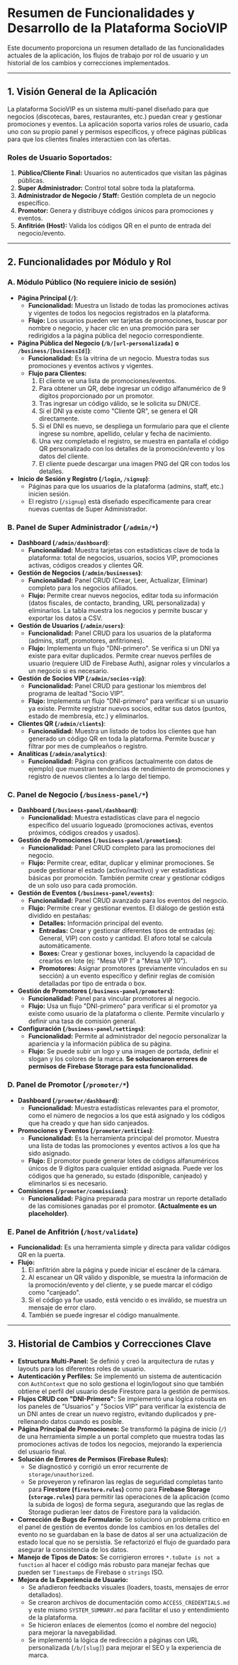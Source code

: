 # Resumen de Funcionalidades y Desarrollo de la Plataforma SocioVIP

Este documento proporciona un resumen detallado de las funcionalidades actuales de la aplicación, los flujos de trabajo por rol de usuario y un historial de los cambios y correcciones implementados.

---

## 1. Visión General de la Aplicación

La plataforma SocioVIP es un sistema multi-panel diseñado para que negocios (discotecas, bares, restaurantes, etc.) puedan crear y gestionar promociones y eventos. La aplicación soporta varios roles de usuario, cada uno con su propio panel y permisos específicos, y ofrece páginas públicas para que los clientes finales interactúen con las ofertas.

### Roles de Usuario Soportados:

1.  **Público/Cliente Final:** Usuarios no autenticados que visitan las páginas públicas.
2.  **Super Administrador:** Control total sobre toda la plataforma.
3.  **Administrador de Negocio / Staff:** Gestión completa de un negocio específico.
4.  **Promotor:** Genera y distribuye códigos únicos para promociones y eventos.
5.  **Anfitrión (Host):** Valida los códigos QR en el punto de entrada del negocio/evento.

---

## 2. Funcionalidades por Módulo y Rol

### A. Módulo Público (No requiere inicio de sesión)

-   **Página Principal (`/`)**:
    -   **Funcionalidad:** Muestra un listado de todas las promociones activas y vigentes de todos los negocios registrados en la plataforma.
    -   **Flujo:** Los usuarios pueden ver tarjetas de promociones, buscar por nombre o negocio, y hacer clic en una promoción para ser redirigidos a la página pública del negocio correspondiente.
-   **Página Pública del Negocio (`/b/[url-personalizada]` o `/business/[businessId]`)**:
    -   **Funcionalidad:** Es la vitrina de un negocio. Muestra todas sus promociones y eventos activos y vigentes.
    -   **Flujo para Clientes:**
        1.  El cliente ve una lista de promociones/eventos.
        2.  Para obtener un QR, debe ingresar un código alfanumérico de 9 dígitos proporcionado por un promotor.
        3.  Tras ingresar un código válido, se le solicita su DNI/CE.
        4.  Si el DNI ya existe como "Cliente QR", se genera el QR directamente.
        5.  Si el DNI es nuevo, se despliega un formulario para que el cliente ingrese su nombre, apellido, celular y fecha de nacimiento.
        6.  Una vez completado el registro, se muestra en pantalla el código QR personalizado con los detalles de la promoción/evento y los datos del cliente.
        7.  El cliente puede descargar una imagen PNG del QR con todos los detalles.
-   **Inicio de Sesión y Registro (`/login`, `/signup`)**:
    -   Páginas para que los usuarios de la plataforma (admins, staff, etc.) inicien sesión.
    -   El registro (`/signup`) está diseñado específicamente para crear nuevas cuentas de Super Administrador.

### B. Panel de Super Administrador (`/admin/*`)

-   **Dashboard (`/admin/dashboard`)**:
    -   **Funcionalidad:** Muestra tarjetas con estadísticas clave de toda la plataforma: total de negocios, usuarios, socios VIP, promociones activas, códigos creados y clientes QR.
-   **Gestión de Negocios (`/admin/businesses`)**:
    -   **Funcionalidad:** Panel CRUD (Crear, Leer, Actualizar, Eliminar) completo para los negocios afiliados.
    -   **Flujo:** Permite crear nuevos negocios, editar toda su información (datos fiscales, de contacto, branding, URL personalizada) y eliminarlos. La tabla muestra los negocios y permite buscar y exportar los datos a CSV.
-   **Gestión de Usuarios (`/admin/users`)**:
    -   **Funcionalidad:** Panel CRUD para los usuarios de la plataforma (admins, staff, promotores, anfitriones).
    -   **Flujo:** Implementa un flujo "DNI-primero". Se verifica si un DNI ya existe para evitar duplicados. Permite crear nuevos perfiles de usuario (requiere UID de Firebase Auth), asignar roles y vincularlos a un negocio si es necesario.
-   **Gestión de Socios VIP (`/admin/socios-vip`)**:
    -   **Funcionalidad:** Panel CRUD para gestionar los miembros del programa de lealtad "Socio VIP".
    -   **Flujo:** Implementa un flujo "DNI-primero" para verificar si un usuario ya existe. Permite registrar nuevos socios, editar sus datos (puntos, estado de membresía, etc.) y eliminarlos.
-   **Clientes QR (`/admin/clients`)**:
    -   **Funcionalidad:** Muestra un listado de todos los clientes que han generado un código QR en toda la plataforma. Permite buscar y filtrar por mes de cumpleaños o registro.
-   **Analíticas (`/admin/analytics`)**:
    -   **Funcionalidad:** Página con gráficos (actualmente con datos de ejemplo) que muestran tendencias de rendimiento de promociones y registro de nuevos clientes a lo largo del tiempo.

### C. Panel de Negocio (`/business-panel/*`)

-   **Dashboard (`/business-panel/dashboard`)**:
    -   **Funcionalidad:** Muestra estadísticas clave para el negocio específico del usuario logueado (promociones activas, eventos próximos, códigos creados y usados).
-   **Gestión de Promociones (`/business-panel/promotions`)**:
    -   **Funcionalidad:** Panel CRUD completo para las promociones del negocio.
    -   **Flujo:** Permite crear, editar, duplicar y eliminar promociones. Se puede gestionar el estado (activo/inactivo) y ver estadísticas básicas por promoción. También permite crear y gestionar códigos de un solo uso para cada promoción.
-   **Gestión de Eventos (`/business-panel/events`)**:
    -   **Funcionalidad:** Panel CRUD avanzado para los eventos del negocio.
    -   **Flujo:** Permite crear y gestionar eventos. El diálogo de gestión está dividido en pestañas:
        -   **Detalles:** Información principal del evento.
        -   **Entradas:** Crear y gestionar diferentes tipos de entradas (ej: General, VIP) con costo y cantidad. El aforo total se calcula automáticamente.
        -   **Boxes:** Crear y gestionar boxes, incluyendo la capacidad de crearlos en lote (ej: "Mesa VIP 1" a "Mesa VIP 10").
        -   **Promotores:** Asignar promotores (previamente vinculados en su sección) a un evento específico y definir reglas de comisión detalladas por tipo de entrada o box.
-   **Gestión de Promotores (`/business-panel/promoters`)**:
    -   **Funcionalidad:** Panel para vincular promotores al negocio.
    -   **Flujo:** Usa un flujo "DNI-primero" para verificar si el promotor ya existe como usuario de la plataforma o cliente. Permite vincularlo y definir una tasa de comisión general.
-   **Configuración (`/business-panel/settings`)**:
    -   **Funcionalidad:** Permite al administrador del negocio personalizar la apariencia y la información pública de su página.
    -   **Flujo:** Se puede subir un logo y una imagen de portada, definir el slogan y los colores de la marca. **Se solucionaron errores de permisos de Firebase Storage para esta funcionalidad.**

### D. Panel de Promotor (`/promoter/*`)

-   **Dashboard (`/promoter/dashboard`)**:
    -   **Funcionalidad:** Muestra estadísticas relevantes para el promotor, como el número de negocios a los que está asignado y los códigos que ha creado y que han sido canjeados.
-   **Promociones y Eventos (`/promoter/entities`)**:
    -   **Funcionalidad:** Es la herramienta principal del promotor. Muestra una lista de todas las promociones y eventos activos a los que ha sido asignado.
    -   **Flujo:** El promotor puede generar lotes de códigos alfanuméricos únicos de 9 dígitos para cualquier entidad asignada. Puede ver los códigos que ha generado, su estado (disponible, canjeado) y eliminarlos si es necesario.
-   **Comisiones (`/promoter/commissions`)**:
    -   **Funcionalidad:** Página preparada para mostrar un reporte detallado de las comisiones ganadas por el promotor. **(Actualmente es un placeholder)**.

### E. Panel de Anfitrión (`/host/validate`)

-   **Funcionalidad:** Es una herramienta simple y directa para validar códigos QR en la puerta.
-   **Flujo:**
    1.  El anfitrión abre la página y puede iniciar el escáner de la cámara.
    2.  Al escanear un QR válido y disponible, se muestra la información de la promoción/evento y del cliente, y se puede marcar el código como "canjeado".
    3.  Si el código ya fue usado, está vencido o es inválido, se muestra un mensaje de error claro.
    4.  También se puede ingresar el código manualmente.

---

## 3. Historial de Cambios y Correcciones Clave

-   **Estructura Multi-Panel:** Se definió y creó la arquitectura de rutas y layouts para los diferentes roles de usuario.
-   **Autenticación y Perfiles:** Se implementó un sistema de autenticación con `AuthContext` que no solo gestiona el login/logout sino que también obtiene el perfil del usuario desde Firestore para la gestión de permisos.
-   **Flujos CRUD con "DNI-Primero":** Se implementó una lógica robusta en los paneles de "Usuarios" y "Socios VIP" para verificar la existencia de un DNI antes de crear un nuevo registro, evitando duplicados y pre-rellenando datos cuando es posible.
-   **Página Principal de Promociones:** Se transformó la página de inicio (`/`) de una herramienta simple a un portal completo que muestra todas las promociones activas de todos los negocios, mejorando la experiencia del usuario final.
-   **Solución de Errores de Permisos (Firebase Rules):**
    -   Se diagnosticó y corrigió un error recurrente de `storage/unauthorized`.
    -   Se proveyeron y refinaron las reglas de seguridad completas tanto para **Firestore (`firestore.rules`)** como para **Firebase Storage (`storage.rules`)** para permitir las operaciones de la aplicación (como la subida de logos) de forma segura, asegurando que las reglas de Storage pudieran leer datos de Firestore para la validación.
-   **Corrección de Bugs de Formulario:** Se solucionó un problema crítico en el panel de gestión de eventos donde los cambios en los detalles del evento no se guardaban en la base de datos al ser una actualización de estado local que no se persistía. Se refactorizó el flujo de guardado para asegurar la consistencia de los datos.
-   **Manejo de Tipos de Datos:** Se corrigieron errores `*.toDate is not a function` al hacer el código más robusto para manejar fechas que pueden ser `Timestamps` de Firebase o `strings` ISO.
-   **Mejora de la Experiencia de Usuario:**
    -   Se añadieron feedbacks visuales (loaders, toasts, mensajes de error detallados).
    -   Se crearon archivos de documentación como `ACCESS_CREDENTIALS.md` y este mismo `SYSTEM_SUMMARY.md` para facilitar el uso y entendimiento de la plataforma.
    -   Se hicieron enlaces de elementos (como el nombre del negocio) para mejorar la navegabilidad.
    -   Se implementó la lógica de redirección a páginas con URL personalizada (`/b/[slug]`) para mejorar el SEO y la experiencia de marca.
